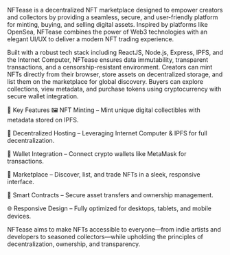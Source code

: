 NFTease is a decentralized NFT marketplace designed to empower creators and collectors by providing a seamless, secure, and user-friendly platform for minting, buying, and selling digital assets. Inspired by platforms like OpenSea, NFTease combines the power of Web3 technologies with an elegant UI/UX to deliver a modern NFT trading experience.

Built with a robust tech stack including ReactJS, Node.js, Express, IPFS, and the Internet Computer, NFTease ensures data immutability, transparent transactions, and a censorship-resistant environment. Creators can mint NFTs directly from their browser, store assets on decentralized storage, and list them on the marketplace for global discovery. Buyers can explore collections, view metadata, and purchase tokens using cryptocurrency with secure wallet integration.

🔧 Key Features
🖼️ NFT Minting – Mint unique digital collectibles with metadata stored on IPFS.

🔗 Decentralized Hosting – Leveraging Internet Computer & IPFS for full decentralization.

🔐 Wallet Integration – Connect crypto wallets like MetaMask for transactions.

🛒 Marketplace – Discover, list, and trade NFTs in a sleek, responsive interface.

📜 Smart Contracts – Secure asset transfers and ownership management.

🌐 Responsive Design – Fully optimized for desktops, tablets, and mobile devices.

NFTease aims to make NFTs accessible to everyone—from indie artists and developers to seasoned collectors—while upholding the principles of decentralization, ownership, and transparency.
